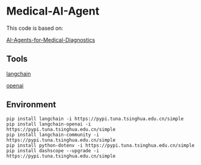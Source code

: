 # Medical-AI-Agent

This code is based on:

[AI-Agents-for-Medical-Diagnostics](https://github.com/ahmadvh/AI-Agents-for-Medical-Diagnostics)

## Tools

[langchain](https://github.com/langchain-ai/langchain)

[openai](https://platform.openai.com/docs/overview)

## Environment

```
pip install langchain -i https://pypi.tuna.tsinghua.edu.cn/simple
pip install langchain-openai -i https://pypi.tuna.tsinghua.edu.cn/simple
pip install langchain-community -i https://pypi.tuna.tsinghua.edu.cn/simple
pip install python-dotenv -i https://pypi.tuna.tsinghua.edu.cn/simple
pip install dashscope --upgrade -i https://pypi.tuna.tsinghua.edu.cn/simple
```
